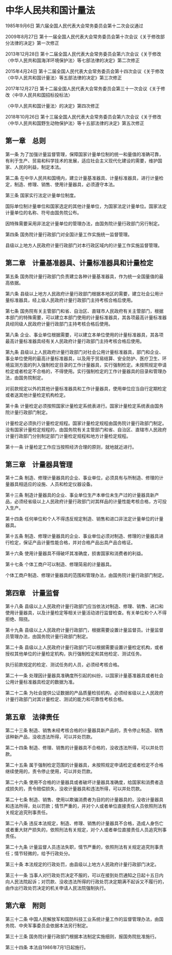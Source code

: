 # 中华人民共和国计量法

1985年9月6日 第六届全国人民代表大会常务委员会第十二次会议通过

2009年8月27日 第十一届全国人民代表大会常务委员会第十次会议《关于修改部分法律的决定》第一次修正

2013年12月28日 第十二届全国人民代表大会常务委员会第六次会议《关于修改〈中华人民共和国海洋环境保护法〉等七部法律的决定》第二次修正

2015年4月24日 第十二届全国人民代表大会常务委员会第十四次会议《关于修改〈中华人民共和国计量法〉等五部法律的决定》第三次修正

2017年12月27日 第十二届全国人民代表大会常务委员会第三十一次会议《关于修改〈中华人民共和国招标投标法〉

〈中华人民共和国计量法〉的决定》第四次修正

2018年10月26日 第十三届全国人民代表大会常务委员会第六次会议《关于修改〈中华人民共和国野生动物保护法〉等十五部法律的决定》第五次修正

<!-- INFO END -->

## 第一章　总则

第一条 为了加强计量监督管理，保障国家计量单位制的统一和量值的准确可靠，有利于生产、贸易和科学技术的发展，适应社会主义现代化建设的需要，维护国家、人民的利益，制定本法。

第二条 在中华人民共和国境内，建立计量基准器具、计量标准器具，进行计量检定，制造、修理、销售、使用计量器具，必须遵守本法。

第三条 国家实行法定计量单位制度。

国际单位制计量单位和国家选定的其他计量单位，为国家法定计量单位。国家法定计量单位的名称、符号由国务院公布。

因特殊需要采用非法定计量单位的管理办法，由国务院计量行政部门另行制定。

第四条 国务院计量行政部门对全国计量工作实施统一监督管理。

县级以上地方人民政府计量行政部门对本行政区域内的计量工作实施监督管理。

## 第二章　计量基准器具、计量标准器具和计量检定

第五条 国务院计量行政部门负责建立各种计量基准器具，作为统一全国量值的最高依据。

第六条 县级以上地方人民政府计量行政部门根据本地区的需要，建立社会公用计量标准器具，经上级人民政府计量行政部门主持考核合格后使用。

第七条 国务院有关主管部门和省、自治区、直辖市人民政府有关主管部门，根据本部门的特殊需要，可以建立本部门使用的计量标准器具，其各项最高计量标准器具经同级人民政府计量行政部门主持考核合格后使用。

第八条 企业、事业单位根据需要，可以建立本单位使用的计量标准器具，其各项最高计量标准器具经有关人民政府计量行政部门主持考核合格后使用。

第九条 县级以上人民政府计量行政部门对社会公用计量标准器具，部门和企业、事业单位使用的最高计量标准器具，以及用于贸易结算、安全防护、医疗卫生、环境监测方面的列入强制检定目录的工作计量器具，实行强制检定。未按照规定申请检定或者检定不合格的，不得使用。实行强制检定的工作计量器具的目录和管理办法，由国务院制定。

对前款规定以外的其他计量标准器具和工作计量器具，使用单位应当自行定期检定或者送其他计量检定机构检定。

第十条 计量检定必须按照国家计量检定系统表进行。国家计量检定系统表由国务院计量行政部门制定。

计量检定必须执行计量检定规程。国家计量检定规程由国务院计量行政部门制定。没有国家计量检定规程的，由国务院有关主管部门和省、自治区、直辖市人民政府计量行政部门分别制定部门计量检定规程和地方计量检定规程。

第十一条 计量检定工作应当按照经济合理的原则，就地就近进行。

## 第三章　计量器具管理

第十二条 制造、修理计量器具的企业、事业单位，必须具有与所制造、修理的计量器具相适应的设施、人员和检定仪器设备。

第十三条 制造计量器具的企业、事业单位生产本单位未生产过的计量器具新产品，必须经省级以上人民政府计量行政部门对其样品的计量性能考核合格，方可投入生产。

第十四条 任何单位和个人不得违反规定制造、销售和进口非法定计量单位的计量器具。

第十五条 制造、修理计量器具的企业、事业单位必须对制造、修理的计量器具进行检定，保证产品计量性能合格，并对合格产品出具产品合格证。

第十六条 使用计量器具不得破坏其准确度，损害国家和消费者的利益。

第十七条 个体工商户可以制造、修理简易的计量器具。

个体工商户制造、修理计量器具的范围和管理办法，由国务院计量行政部门制定。

## 第四章　计量监督

第十八条 县级以上人民政府计量行政部门应当依法对制造、修理、销售、进口和使用计量器具，以及计量检定等相关计量活动进行监督检查。有关单位和个人不得拒绝、阻挠。

第十九条 县级以上人民政府计量行政部门，根据需要设置计量监督员。计量监督员管理办法，由国务院计量行政部门制定。

第二十条 县级以上人民政府计量行政部门可以根据需要设置计量检定机构，或者授权其他单位的计量检定机构，执行强制检定和其他检定、测试任务。

执行前款规定的检定、测试任务的人员，必须经考核合格。

第二十一条 处理因计量器具准确度所引起的纠纷，以国家计量基准器具或者社会公用计量标准器具检定的数据为准。

第二十二条 为社会提供公证数据的产品质量检验机构，必须经省级以上人民政府计量行政部门对其计量检定、测试的能力和可靠性考核合格。

## 第五章　法律责任

第二十三条 制造、销售未经考核合格的计量器具新产品的，责令停止制造、销售该种新产品，没收违法所得，可以并处罚款。

第二十四条 制造、修理、销售的计量器具不合格的，没收违法所得，可以并处罚款。

第二十五条 属于强制检定范围的计量器具，未按照规定申请检定或者检定不合格继续使用的，责令停止使用，可以并处罚款。

第二十六条 使用不合格的计量器具或者破坏计量器具准确度，给国家和消费者造成损失的，责令赔偿损失，没收计量器具和违法所得，可以并处罚款。

第二十七条 制造、销售、使用以欺骗消费者为目的的计量器具的，没收计量器具和违法所得，处以罚款；情节严重的，并对个人或者单位直接责任人员依照刑法有关规定追究刑事责任。

第二十八条 违反本法规定，制造、修理、销售的计量器具不合格，造成人身伤亡或者重大财产损失的，依照刑法有关规定，对个人或者单位直接责任人员追究刑事责任。

第二十九条 计量监督人员违法失职，情节严重的，依照刑法有关规定追究刑事责任；情节轻微的，给予行政处分。

第三十条 本法规定的行政处罚，由县级以上地方人民政府计量行政部门决定。

第三十一条 当事人对行政处罚决定不服的，可以在接到处罚通知之日起十五日内向人民法院起诉；对罚款、没收违法所得的行政处罚决定期满不起诉又不履行的，由作出行政处罚决定的机关申请人民法院强制执行。

## 第六章　附则

第三十二条 中国人民解放军和国防科技工业系统计量工作的监督管理办法，由国务院、中央军事委员会依据本法另行制定。

第三十三条 国务院计量行政部门根据本法制定实施细则，报国务院批准施行。

第三十四条 本法自1986年7月1日起施行。


